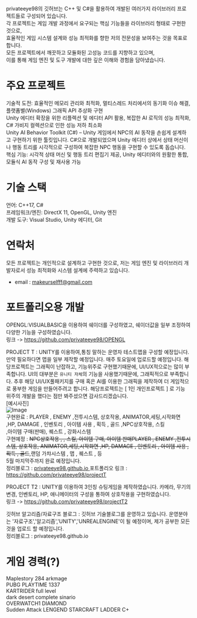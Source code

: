 
privateeye98의 깃허브는 C++ 및 C#을 활용하여 개발된 여러가지 라이브러리 프로젝트들로 구성되어 있습니다.  
각 프로젝트는 게임 개발 과정에서 요구되는 핵심 기능들을 라이브러리 형태로 구현한 것으로,  
효율적인 게임 시스템 설계와 성능 최적화를 향한 저의 전문성을 보여주는 것을 목표로 합니다.  
모든 프로젝트에서 깨끗하고 모듈화된 고성능 코드를 지향하고 있으며,  
이를 통해 게임 엔진 및 도구 개발에 대한 깊은 이해와 경험을 담아냈습니다.  

# 주요 프로젝트
기술적 도전: 효율적인 메모리 관리와 최적화, 멀티스레드 처리에서의 동기화 이슈 해결, 플랫폼별(Windows) 그래픽 API 추상화 구현  
Unity 에디터 확장을 위한 리플렉션 및 에디터 API 활용, 복잡한 AI 로직의 성능 최적화, C# 가비지 컬렉션으로 인한 성능 저하 최소화  
Unity AI Behavior Toolkit (C#) – Unity 게임에서 NPC의 AI 동작을 손쉽게 설계하고 구현하기 위한 툴킷입니다. C#으로 개발되었으며 Unity 에디터 상에서 상태 머신이나 행동 트리를 시각적으로 구성하여 복잡한 NPC 행동을 구현할 수 있도록 돕습니다. 
핵심 기능: 시각적 상태 머신 및 행동 트리 편집기 제공, Unity 에디터와의 원활한 통합, 모듈식 AI 동작 구성 및 재사용 가능  


# 기술 스택
언어: C++17, C#  
프레임워크/엔진: DirectX 11, OpenGL, Unity 엔진  
개발 도구: Visual Studio, Unity 에디터, Git  

# 연락처 
모든 프로젝트는 개인적으로 설계하고 구현한 것으로, 저는 게임 엔진 및 라이브러리 개발자로서 성능 최적화와 시스템 설계에 주력하고 있습니다.  
- email : makeurselfff@gmail.com  


# 포트폴리오용 개발

OPENGL:VISUALBASIC을 이용하여 쉐이더를 구성하였고, 쉐이더값을 일부 조정하여 다양한 기능을 구성하였습니다.  
링크 -> https://github.com/privateeye98/OPENGL  


PROJECT T : UNITY를 이용하여,통칭 말하는 운영자 테스트맵을 구성할 예정입니다. 만약 필요하다면 맵을 일부 제작할 예정입니다. 매주 토요일에 업로드할 예정입니다. 해당프로젝트는 그래픽이 난잡하고, 기능위주로 구현했기때문에, UI/UX적으로는 많이 부족합니다. UI의 대부분은 ```유니티 자체```의 기능을 사용했기때문에, 그래픽적으로 부족합니다. 추후 해당 UI/UX풀패키지를 구매 혹은 AI를 이용한 그래픽을 제작하여 더 게임적으로 풍부한 게임을 만들어주려고 합니다. 해당프로젝트는 [ 1인 개인프로젝트 ] 로 기능 위주의 개발을 했다는 점만 봐주셨으면 감사드리겠습니다.  
[예시사진]  
![Image](https://github.com/user-attachments/assets/8df67003-a707-4558-bf9c-8d54c6d8f96b)  
구현완료 : PLAYER , ENEMY ,전투시스템, 상호작용, ANIMATOR,세팅,시작화면 ,HP, DAMAGE , 인벤토리 , 아이템 사용 , 획득  , 골드 ,NPC상호작용, 스킬  
,아이템 구매(판매), 퀘스트 , 강화시스템  
구현예정 : ~~NPC상호작용 , , 스킬,  아이템 구매, 아이템 판매PLAYER , ENEMY ,전투시스템, 상호작용, ANIMATOR,세팅,시작화면 ,HP, DAMAGE , 인벤토리 , 아이템 사용 , 획득  , 골드~~,랜덤 가챠시스템 , 맵 , 퀘스트 , 등   
5월 마지막주까지 완료 예정입니다.   
정리블로그 : [privateeye98.github.io  ](https://privateeye98.github.io/categories/unity/)
포트폴리오 링크 : https://github.com/privateeye98/projectT  

PROJECT T2 : UNITY를 이용하여 3인칭 슈팅게임을 제작하였습니다. 카메라, 무기의 변경, 인벤토리, HP, 애니메이터의 구성을 통하여 상호작용을 구현하였습니다.  
링크 -> https://github.com/privateeye98/projectT2  


깃허브 알고리즘/자료구조 블로그 : 깃허브 기술블로그를 운영하고 있습니다. 운영분야는 '자료구조','알고리즘','UNITY','UNREALENGINE'이 될 예정이며, 제가 공부한 모든것을 업로드 할 예정입니다.  
정리블로그 : privateeye98.github.io  


# 게임 경력(?)  

Maplestory 284 arkmage  
PUBG PLAYTIME 1337  
KARTRIDER full level  
dark desert complete sinario  
OVERWATCH1 DIAMOND   
Sudden Attack LENGEND
STARCRAFT LADDER C+


